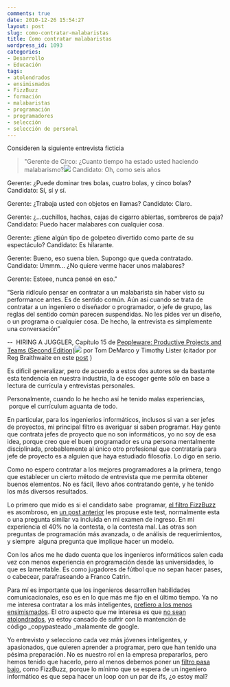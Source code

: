 ```yaml
---
comments: true
date: 2010-12-26 15:54:27
layout: post
slug: como-contratar-malabaristas
title: Como contratar malabaristas
wordpress_id: 1093
categories:
- Desarrollo
- Educación
tags:
- atolondrados
- ensimismados
- FizzBuzz
- formación
- malabaristas
- programación
- programadores
- selección
- selección de personal
---
```


Consideren la siguiente entrevista ficticia


> "Gerente de Circo: ¿Cuanto tiempo ha estado usted haciendo malabarismo?![](http://www.lnds.net/blog/wp-content/uploads/2010/12/299690_three_balls-1.jpg)
Candidato: Oh, como seis años

Gerente: ¿Puede dominar tres bolas, cuatro bolas, y cinco bolas?
Candidato: Sí, sí y sí.

Gerente: ¿Trabaja usted con objetos en llamas?
Candidato: Claro.

Gerente: ¿…cuchillos, hachas, cajas de cigarro abiertas, sombreros de paja?
Candidato: Puedo hacer malabares con cualquier cosa.

Gerente: ¿tiene algún tipo de golpeteo divertido como parte de su espectáculo?
Candidato: Es hilarante.

Gerente: Bueno, eso suena bien. Supongo que queda contratado.
Candidato: Ummm... ¿No quiere verme hacer unos malabares?

Gerente: Esteee, nunca pensé en eso."

“Sería ridículo pensar en contratar a un malabarista sin haber visto su performance antes. Es de sentido común. Aún así cuando se trata de contratar a un ingeniero o diseñador o programador, o jefe de grupo, las reglas del sentido común parecen suspendidas. No les pides ver un diseño, o un programa o cualquier cosa. De hecho, la entrevista es simplemente una conversación”

--  HIRING A JUGGLER, Capítulo 15 de [Peopleware: Productive Projects and Teams   (Second Edition)](http://www.amazon.com/gp/product/0932633439?ie=UTF8&tag=lanaturaledel-20&linkCode=as2&camp=1789&creative=390957&creativeASIN=0932633439)![](http://www.assoc-amazon.com/e/ir?t=lanaturaledel-20&l=as2&o=1&a=0932633439) por Tom DeMarco y Timothy Lister (citador por Reg Braithwaite en este [post](http://weblog.raganwald.com/2006/07/hiring-juggler_02.html) )


Es dificil generalizar, pero de acuerdo a estos dos autores se da bastante esta tendencia en nuestra industria, la de escoger gente sólo en base a lectura de currícula y entrevistas personales.

Personalmente, cuando lo he hecho así he tenido malas experiencias,  porque el currículum aguanta de todo.

En particular, para los ingenierios informáticos, inclusos si van a ser jefes de proyectos, mi principal filtro es averiguar si saben programar. Hay gente que contrata jefes de proyecto que no son informáticos, yo no soy de esa idea, porque creo que el buen programador es una persona mentalmente disciplinada, probablemente al único otro profesional que contrataría para jefe de proyecto es a alguien que haya estudiado filosofía. Lo digo en serio.

Como no espero contratar a los mejores programadores a la primera, tengo que establecer un cierto método de entrevista que me permita obtener buenos elementos. No es fácil, llevo años contratando gente, y he tenido los más diversos resultados.

Lo primero que mido es si el candidato sabe  programar, [el filtro FizzBuzz](http://imranontech.com/2007/01/24/using-fizzbuzz-to-find-developers-who-grok-coding/) es asombroso, en [un post anterior](http://www.lnds.net/blog/2010/12/un-simple-test.html) les propuse este test, normalmente esta o una pregunta similar va incluida en mi examen de ingreso. En mi experiencia el 40% no la contesta, o la contesta mal. Las otras son preguntas de programación más avanzada, o de análisis de requerimientos, y siempre  alguna pregunta que implique hacer un modelo.

Con los años me he dado cuenta que los ingenieros informáticos salen cada vez con menos experiencia en programación desde las universidades, lo que es lamentable. Es como jugadores de fútbol que no sepan hacer pases, o cabecear, parafraseando a Franco Catrin.

Para mí es importante que los ingenieros desarrollen habilidades comunicacionales, eso es en lo que más me fijo en el último tiempo. Ya no me interesa contratar a los más inteligentes, [prefiero a los menos ensimismados](http://www.lnds.net/blog/2008/11/cuidado-con-los-ensimismados.html). El otro aspecto que me interesa es que [no sean atolondrados](http://www.lnds.net/blog/2008/05/atolondrados-tecnologicos.html), ya estoy cansado de sufrir con la mantención de código _copypasteado _malamente de google.

Yo entrevisto y selecciono cada vez más jóvenes inteligentes, y apasionados, que quieren aprender a programar, pero que han tenido una pésima preparación. No es nuestro rol en la empresa prepararlos, pero hemos tenido que hacerlo, pero al menos debemos poner un [filtro pasa bajo](http://es.wikipedia.org/wiki/Filtro_pasa_bajo), como FizzBuzz, porque lo mínimo que se espera de un ingeniero informático es que sepa hacer un loop con un par de ifs, ¿o estoy mal?
